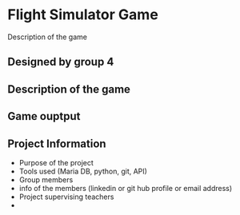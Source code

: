 # Flight Simulator Game

Description of the game

## Designed by group 4

## Description of the game

## Game ouptput

## Project Information

- Purpose of the project
- Tools used (Maria DB, python, git, API)
- Group members
- info of the members (linkedin or git hub profile or email address)
- Project supervising teachers
- 


